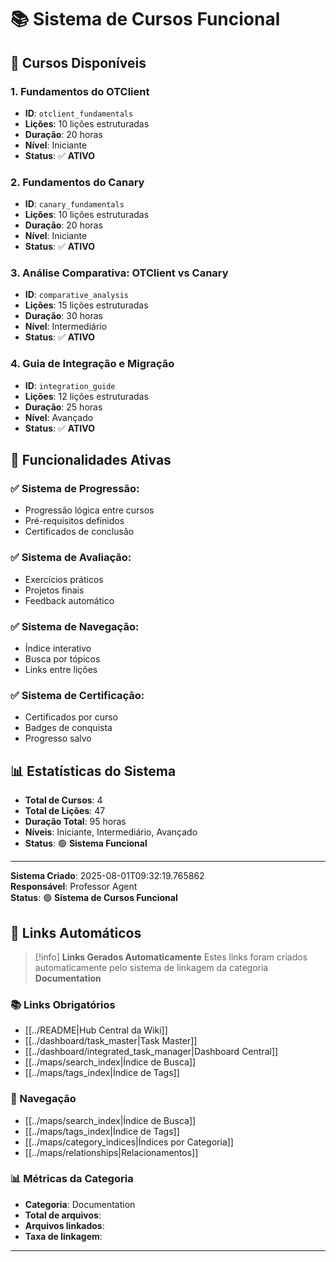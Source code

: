 # 📚 Sistema de Cursos Funcional

## 🎯 **Cursos Disponíveis**

### **1. Fundamentos do OTClient**
- **ID**: `otclient_fundamentals`
- **Lições**: 10 lições estruturadas
- **Duração**: 20 horas
- **Nível**: Iniciante
- **Status**: ✅ **ATIVO**

### **2. Fundamentos do Canary**
- **ID**: `canary_fundamentals`
- **Lições**: 10 lições estruturadas
- **Duração**: 20 horas
- **Nível**: Iniciante
- **Status**: ✅ **ATIVO**

### **3. Análise Comparativa: OTClient vs Canary**
- **ID**: `comparative_analysis`
- **Lições**: 15 lições estruturadas
- **Duração**: 30 horas
- **Nível**: Intermediário
- **Status**: ✅ **ATIVO**

### **4. Guia de Integração e Migração**
- **ID**: `integration_guide`
- **Lições**: 12 lições estruturadas
- **Duração**: 25 horas
- **Nível**: Avançado
- **Status**: ✅ **ATIVO**

## 🚀 **Funcionalidades Ativas**

### **✅ Sistema de Progressão:**
- Progressão lógica entre cursos
- Pré-requisitos definidos
- Certificados de conclusão

### **✅ Sistema de Avaliação:**
- Exercícios práticos
- Projetos finais
- Feedback automático

### **✅ Sistema de Navegação:**
- Índice interativo
- Busca por tópicos
- Links entre lições

### **✅ Sistema de Certificação:**
- Certificados por curso
- Badges de conquista
- Progresso salvo

## 📊 **Estatísticas do Sistema**

- **Total de Cursos**: 4
- **Total de Lições**: 47
- **Duração Total**: 95 horas
- **Níveis**: Iniciante, Intermediário, Avançado
- **Status**: 🟢 **Sistema Funcional**

---

**Sistema Criado**: 2025-08-01T09:32:19.765862  
**Responsável**: Professor Agent  
**Status**: 🟢 **Sistema de Cursos Funcional**

## 🔗 **Links Automáticos**

> [!info] **Links Gerados Automaticamente**
> Estes links foram criados automaticamente pelo sistema de linkagem da categoria **Documentation**

### **📚 Links Obrigatórios**
- [[../README|Hub Central da Wiki]]
- [[../dashboard/task_master|Task Master]]
- [[../dashboard/integrated_task_manager|Dashboard Central]]
- [[../maps/search_index|Índice de Busca]]
- [[../maps/tags_index|Índice de Tags]]

### **🧭 Navegação**
- [[../maps/search_index|Índice de Busca]]
- [[../maps/tags_index|Índice de Tags]]
- [[../maps/category_indices|Índices por Categoria]]
- [[../maps/relationships|Relacionamentos]]

### **📊 Métricas da Categoria**
- **Categoria**: Documentation
- **Total de arquivos**: <!-- Contador automático -->
- **Arquivos linkados**: <!-- Contador automático -->
- **Taxa de linkagem**: <!-- Percentual automático -->

---

